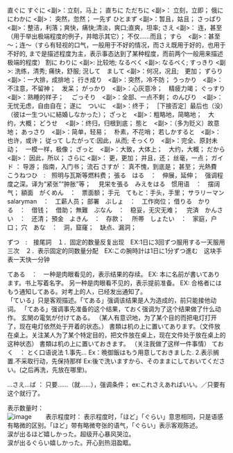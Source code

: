直ぐに すぐに  <副>：立刻，马上；
直ちに ただちに <副>： 立刻，立即；
俄に にわかに <副>： 突然，忽然；
一先ず ひとまず <副>：暂且，姑且；
さっぱり <副>：整洁，利落；爽快，痛快;清淡，爽口;直爽，坦率;
さえ  <副>： 连，甚至（用于举出极端程度的例子，并暗示其它）； 不仅……而且； 
すら　<副>：甚至～；连～（すら有轻视的口气，一般用于不好的情况，而さえ既用于好的，也用于不好的, まで是描述程度为主，表示事态达到了某种程度，而前两个一般用来描述极端的程度）
割に わりに <副>: 比较地; 
なるべく <副>: なるべく;
すっきり <副>: 洗练，清秀; 痛快，舒服;
況して　まして <副>：何况，况且;　更加；
ずらり　<副>：一大排，成排地；
行き成り　<副>：突然，冷不防；
うっかり　<副>：不注意，不留神；　发呆；
がっかり　<副>：心灰意冷；　精疲力竭；
ぐっすり　<副>：熟睡的样子；　
ごっそり　<副>：全部、一点不剩；
のんびり　<副>：无忧无虑，自由自在；
遂に　ついに　<副>：终于；　［下接否定］最后也（没）（彼は一生ついに結婚しなかった）；
ざっと　<副>：粗略地，简略地；　大约，大概；
どうせ 　<副>：终归，归根到底；
態と　<副>：（多为贬义）故意地；
あっさり　<副>：简单，轻易；　朴素，不花哨；
若しかすると　<副>：也许，或许；
従って したがって:因此，从而;
そっくり　<副>：完全、原封未动；　一模一样，极像；
ざっと　<副>：大致，大体上；　大约，大概；
だから  <副>： 因此，所以；
さらに <副>： 更，更加； 并且，还； 丝毫，一点；
ガイド ： 导游； 指南，入门书；
流石 さすが ： 真不愧，到底是； 甚至；
光熱費　こうねつひ　:　照明与瓦斯等燃料费；
張る　はる　：　伸展，延伸；　强调程度之深。译为“紧张”“肿胀”等；　
見栄を張る　みえをはる　惯用语　：　摆阔气；
額面　がくめん　：　票面额；
手元　てもと：手头，手里；
サラリーマン　salaryman　：　工薪人员；
部署　ぶしょ　：　工作岗位；
借りる　かりる　：　借钱；　借助；
無難　ぶなん　：　稳妥，无灾无难；　
完済　かんさい　：　还清；
預金　よきん　：　存款；　
所帯　しょたい　：　家庭，户口；
穴　あな　：　洞，窟窿；　缺点、漏洞；

ずつ　:　接尾詞　１．固定的数量反复出现　EX:1日に3回ずつ服用する一天服用三次　２．表示固定的同数量分配　EX:この腕時計は1日に1分ずつ進む　这块手表一天快一分钟


てある　：　一种是肉眼看见的，表示结果的存续。 EX: 本に名前が書いてあります。书上写着名字。  另一种是肉眼看不见的，表示提前准备。   EX: 合格者にはもう通知してある。对考上的人，已经发出通知了。  
「ている」只是客观描述。「てある」强调该结果是人为造成的，前只能接他动词。 「てある」强调事先准备的这个结果，ておく强调为了这个结果做了什么动作。
玄関の電気が付けてある。 （某人有意识地，为了某个目的而把电灯打开了，现在电灯依然处于开着的状态。）
書類は机の上に置いてあります。（文件放在桌上。关注某人为了某个特定目的，把文件放在桌上，现在文件处于放在桌上的这种状态）
書類は机の上に置いておきます。 （关注我做了这样一件事情）
ておく　： とく口语说法  1.事先...  Ex：晩御飯はもう用意しておきました.   2.表示搁置.不采取行动，先保持那样  Ex:後で洗いますから、そのままにしておいてください。(之后再洗，先放在哪里)。


…さえ…ば ： 只要……（就……），强调条件；  ex:これさえあればいい。／只要有这个就行了。


表示数量时：  
![image](https://github.com/DamaKiller/LargeleafHydrangea/assets/96570699/a5ec9951-155c-4b9d-a65d-287163d10451)　　
表示程度时：
表示程度时，「ほど」「ぐらい」意思相同，只是语感有略微的区别。「ほど」带有略微夸张的语气，「ぐらい」表示客观陈述。    
涙が出るほど嬉しかった。超级开心暴风哭泣。  
涙が出るぐらい嬉しかった。开心到热泪盈眶。   

